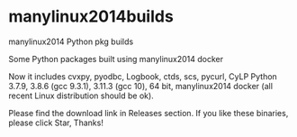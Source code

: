 # manylinux2014builds
manylinux2014 Python pkg builds

Some Python packages built using manylinux2014 docker

Now it includes cvxpy, pyodbc, Logbook, ctds, scs, pycurl, CyLP Python 3.7.9, 3.8.6 (gcc 9.3.1), 3.11.3 (gcc 10), 64 bit, manylinux2014 docker (all recent Linux distribution should be ok).

Please find the download link in Releases section. If you like these binaries, please click Star, Thanks!
